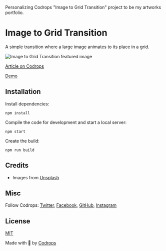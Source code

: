 Personalizing Codrops "Image to Grid Transition" project to be my artworks portfolio.

# Image to Grid Transition

A simple transition where a large image animates to its place in a grid.

![Image to Grid Transition featured image](https://tympanus.net/codrops/wp-content/uploads/2022/05/ImageToGridTransition.jpg)

[Article on Codrops](https://tympanus.net/codrops/?p=63608)

[Demo](http://tympanus.net/Development/ImageToGridTransition/)

## Installation

Install dependencies:

```
npm install
```

Compile the code for development and start a local server:

```
npm start
```

Create the build:

```
npm run build
```

## Credits

- Images from [Unsplash](https://unsplash.com/)

## Misc

Follow Codrops: [Twitter](http://www.twitter.com/codrops), [Facebook](http://www.facebook.com/codrops), [GitHub](https://github.com/codrops), [Instagram](https://www.instagram.com/codropsss/)

## License

[MIT](LICENSE)

Made with :blue_heart: by [Codrops](http://www.codrops.com)
